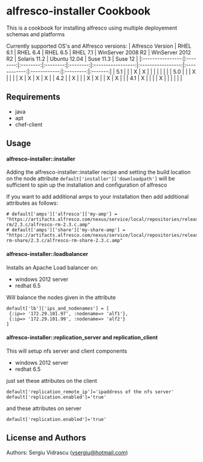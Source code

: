 alfresco-installer Cookbook
======================
This is a cookbook for installing alfresco using multiple deployement schemas and platforms

Currently supported OS's and Alfresco versions:
| Alfresco Version | RHEL 6.1 | RHEL 6.4 | RHEL 6.5 | RHEL 7.1 | WinServer 2008 R2 | WinServer 2012 R2 | Solaris 11.2 | Ubuntu 12.04 | Suse 11.3 | Suse 12 |
|:----------------:|:--------:|:--------:|:--------:|:--------:|:-----------------:|:-----------------:|:------------:|:------------:|:---------:|:-------:|
|        5.1       |          |          |     X    |     X    |                   |                   |              |              |           |         |
|        5.0       |          |          |     X    |          |                   |                   |       X      |       X      |     X     |    X    |
|        4.2       |          |     X    |          |          |         X         |         X         |              |       X      |     X     |         |
|        4.1       |     X    |          |          |          |         X         |                   |              |              |           |         |

Requirements
------------
- java
- apt
- chef-client

Usage
-----
#### alfresco-installer::installer

Adding the alfresco-installer::installer recipe and setting the build location on the node attribute
`default['installer']['downloadpath']` will be sufficient to spin up the installation and configuration of alfresco

If you want to add additional amps to your installation then add additional attributes as follows:
```
# default['amps']['alfresco']['my-amp'] = "https://artifacts.alfresco.com/nexus/service/local/repositories/releases/content/org/alfresco/alfresco-rm/2.3.c/alfresco-rm-2.3.c.amp"
# default['amps']['share']['my-share-amp'] = "https://artifacts.alfresco.com/nexus/service/local/repositories/releases/content/org/alfresco/alfresco-rm-share/2.3.c/alfresco-rm-share-2.3.c.amp"

```

#### alfresco-installer::loadbalancer

Installs an Apache Load balancer on:
- windows 2012 server
- redhat 6.5

Will balance the nodes given in the attribute
```
default['lb']['ips_and_nodenames'] = [
 {:ip=> '172.29.101.97', :nodename=> 'alf1'},
 {:ip=> '172.29.101.99', :nodename=> 'alf2'}
]
```

#### alfresco-installer::replication_server and replication_client

This will setup nfs server and client components
- windows 2012 server
- redhat 6.5

just set these attributes on the client
```
default['replication_remote_ip']='ipaddress of the nfs server'
default['replication.enabled']='true'
```

and these attributes on server
```
default['replication.enabled']='true'
```

License and Authors
-------------------
Authors: Sergiu Vidrascu (vsergiu@hotmail.com)
